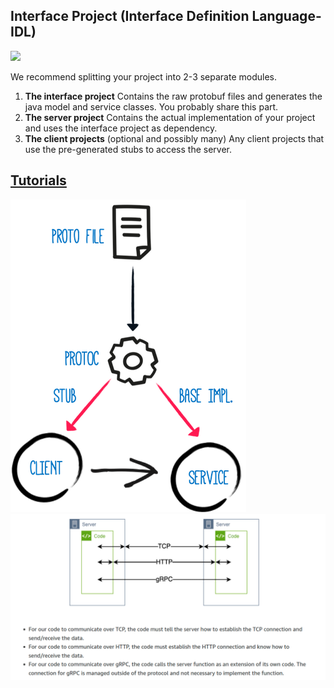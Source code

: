 ## Interface Project (Interface Definition Language- IDL)

![](https://yidongnan.github.io/grpc-spring-boot-starter/assets/images/server-project-setup.svg)

We recommend splitting your project into 2-3 separate modules.

1. **The interface project** Contains the raw protobuf files and generates the java model and service classes. You probably share this part.
2. **The server project** Contains the actual implementation of your project and uses the interface project as dependency.
3. **The client projects** (optional and possibly many) Any client projects that use the pre-generated stubs to access the server.


## [Tutorials](https://yidongnan.github.io/grpc-spring-boot-starter/en/server/getting-started.html#interface-project)


![](protoc.png)
![](grpc-tcp-http.png)